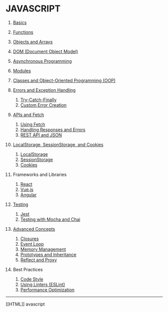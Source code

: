 # JAVASCRIPT
1. [Basics](javascript_basics.md)
2. [Functions](javascript_functions.md)
3. [Objects and Arrays](javascript_objects_arrays.md.md)
4. [DOM (Document Object Model)](javascript_dom.md)
5. [Asynchronous Programming](javascript_asynchronous.md)
6. [Modules](javascript_modules.md.md)
7. [Classes and Object-Oriented Programming (OOP)](javascript_poo.md.md)
8. [Errors and Exception Handling](js_errors_exceptions.md)
    1. [Try-Catch-Finally](js_try_catch_finally.md)
    2. [Custom Error Creation](js_custom_errors.md)
9. [APIs and Fetch](js_apis_fetch.md)
    1. [Using Fetch](js_fetch_basics.md)
    2. [Handling Responses and Errors](js_handling_responses.md)
    3. [REST API and JSON](js_rest_api_json.md)
10. [LocalStorage, SessionStorage, and Cookies](js_web_storage.md)
    1. [LocalStorage](js_localstorage.md)
    2. [SessionStorage](js_sessionstorage.md)
    3. [Cookies](js_cookies.md)
11. Frameworks and Libraries
    1. [React](react.md)
    2. [Vue.js](vue.md)
    3. [Angular](angular.md)
12. [Testing](js_testing.md)
    1. [Jest](js_jest.md)
    2. [Testing with Mocha and Chai](js_mocha_chai.md)
13. [Advanced Concepts](js_advanced.md)
    1. [Closures](js_closures.md)
    2. [Event Loop](js_event_loop.md)
    3. [Memory Management](js_memory_management.md)
    4. [Prototypes and Inheritance](js_prototypes_inheritance.md)
    5. [Reflect and Proxy](js_reflect_proxy.md)

14. Best Practices
    1. [Code Style](code_style.md)
    2. [Using Linters (ESLint)](using_eslint.md)
    3. [Performance Optimization](performance_optimization.md)
- - - 
[[HTML]] avascript